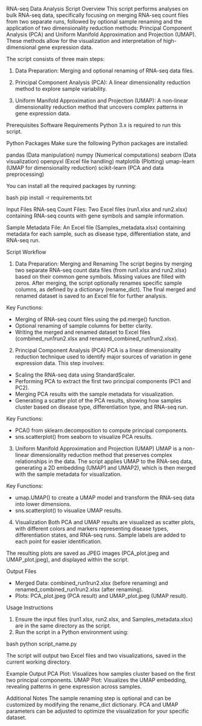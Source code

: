 RNA-seq Data Analysis Script
Overview
This script performs analyses on bulk RNA-seq data, specifically focusing on merging RNA-seq count files from two separate runs, followed by optional sample renaming and the application of two dimensionality reduction methods: Principal Component Analysis (PCA) and Uniform Manifold Approximation and Projection (UMAP). These methods allow for the visualization and interpretation of high-dimensional gene expression data.

The script consists of three main steps:

1. Data Preparation: Merging and optional renaming of RNA-seq data files.

2. Principal Component Analysis (PCA): A linear dimensionality reduction method to explore sample variability.

3. Uniform Manifold Approximation and Projection (UMAP): A non-linear dimensionality reduction method that uncovers complex patterns in gene expression data.

Prerequisites
Software Requirements
Python 3.x is required to run this script.

Python Packages
Make sure the following Python packages are installed:

pandas (Data manipulation)
numpy (Numerical computations)
seaborn (Data visualization)
openpyxl (Excel file handling)
matplotlib (Plotting)
umap-learn (UMAP for dimensionality reduction)
scikit-learn (PCA and data preprocessing)

You can install all the required packages by running:

bash
pip install -r requirements.txt

Input Files
RNA-seq Count Files: Two Excel files (run1.xlsx and run2.xlsx) containing RNA-seq counts with gene symbols and sample information.

Sample Metadata File: An Excel file (Samples_metadata.xlsx) containing metadata for each sample, such as disease type, differentiation state, and RNA-seq run.

Script Workflow
1. Data Preparation: Merging and Renaming
The script begins by merging two separate RNA-seq count data files (from run1.xlsx and run2.xlsx) based on their common gene symbols. Missing values are filled with zeros. After merging, the script optionally renames specific sample columns, as defined by a dictionary (rename_dict). The final merged and renamed dataset is saved to an Excel file for further analysis.

Key Functions:
- Merging of RNA-seq count files using the pd.merge() function.
- Optional renaming of sample columns for better clarity.
- Writing the merged and renamed dataset to Excel files (combined_run1run2.xlsx and renamed_combined_run1run2.xlsx).

2. Principal Component Analysis (PCA)
PCA is a linear dimensionality reduction technique used to identify major sources of variation in gene expression data. This step involves:

- Scaling the RNA-seq data using StandardScaler.
- Performing PCA to extract the first two principal components (PC1 and PC2).
- Merging PCA results with the sample metadata for visualization.
- Generating a scatter plot of the PCA results, showing how samples cluster based on disease type, differentiation type, and RNA-seq run.

Key Functions:
- PCA() from sklearn.decomposition to compute principal components.
- sns.scatterplot() from seaborn to visualize PCA results.

3. Uniform Manifold Approximation and Projection (UMAP)
UMAP is a non-linear dimensionality reduction method that preserves complex relationships in the data. The script applies UMAP to the RNA-seq data, generating a 2D embedding (UMAP1 and UMAP2), which is then merged with the sample metadata for visualization.

Key Functions:
- umap.UMAP() to create a UMAP model and transform the RNA-seq data into lower dimensions.
- sns.scatterplot() to visualize UMAP results.

4. Visualization
Both PCA and UMAP results are visualized as scatter plots, with different colors and markers representing disease types, differentiation states, and RNA-seq runs. Sample labels are added to each point for easier identification.

The resulting plots are saved as JPEG images (PCA_plot.jpeg and UMAP_plot.jpeg), and displayed within the script.

Output Files
- Merged Data: combined_run1run2.xlsx (before renaming) and renamed_combined_run1run2.xlsx (after renaming).
- Plots: PCA_plot.jpeg (PCA result) and UMAP_plot.jpeg (UMAP result).

Usage Instructions
1. Ensure the input files (run1.xlsx, run2.xlsx, and Samples_metadata.xlsx) are in the same directory as the script.
2. Run the script in a Python environment using:

bash
python script_name.py

The script will output two Excel files and two visualizations, saved in the current working directory.

Example Output
PCA Plot: Visualizes how samples cluster based on the first two principal components.
UMAP Plot: Visualizes the UMAP embedding, revealing patterns in gene expression across samples.

Additional Notes
The sample renaming step is optional and can be customized by modifying the rename_dict dictionary.
PCA and UMAP parameters can be adjusted to optimize the visualization for your specific dataset.



